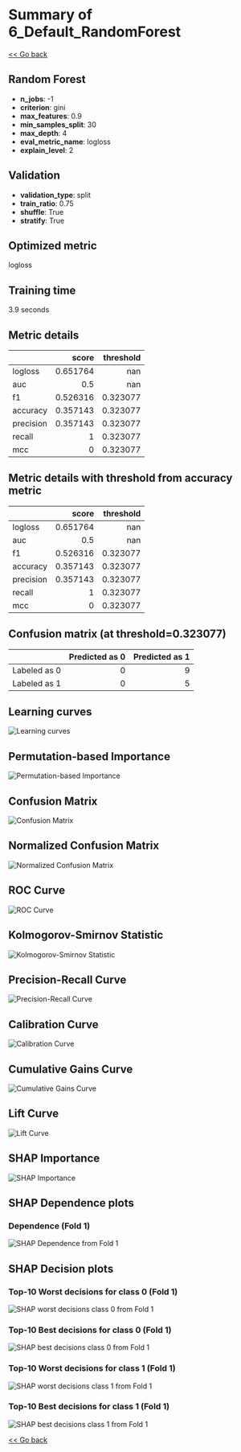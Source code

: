 # Summary of 6_Default_RandomForest

[<< Go back](../README.md)


## Random Forest
- **n_jobs**: -1
- **criterion**: gini
- **max_features**: 0.9
- **min_samples_split**: 30
- **max_depth**: 4
- **eval_metric_name**: logloss
- **explain_level**: 2

## Validation
 - **validation_type**: split
 - **train_ratio**: 0.75
 - **shuffle**: True
 - **stratify**: True

## Optimized metric
logloss

## Training time

3.9 seconds

## Metric details
|           |    score |   threshold |
|:----------|---------:|------------:|
| logloss   | 0.651764 |  nan        |
| auc       | 0.5      |  nan        |
| f1        | 0.526316 |    0.323077 |
| accuracy  | 0.357143 |    0.323077 |
| precision | 0.357143 |    0.323077 |
| recall    | 1        |    0.323077 |
| mcc       | 0        |    0.323077 |


## Metric details with threshold from accuracy metric
|           |    score |   threshold |
|:----------|---------:|------------:|
| logloss   | 0.651764 |  nan        |
| auc       | 0.5      |  nan        |
| f1        | 0.526316 |    0.323077 |
| accuracy  | 0.357143 |    0.323077 |
| precision | 0.357143 |    0.323077 |
| recall    | 1        |    0.323077 |
| mcc       | 0        |    0.323077 |


## Confusion matrix (at threshold=0.323077)
|              |   Predicted as 0 |   Predicted as 1 |
|:-------------|-----------------:|-----------------:|
| Labeled as 0 |                0 |                9 |
| Labeled as 1 |                0 |                5 |

## Learning curves
![Learning curves](learning_curves.png)

## Permutation-based Importance
![Permutation-based Importance](permutation_importance.png)
## Confusion Matrix

![Confusion Matrix](confusion_matrix.png)


## Normalized Confusion Matrix

![Normalized Confusion Matrix](confusion_matrix_normalized.png)


## ROC Curve

![ROC Curve](roc_curve.png)


## Kolmogorov-Smirnov Statistic

![Kolmogorov-Smirnov Statistic](ks_statistic.png)


## Precision-Recall Curve

![Precision-Recall Curve](precision_recall_curve.png)


## Calibration Curve

![Calibration Curve](calibration_curve_curve.png)


## Cumulative Gains Curve

![Cumulative Gains Curve](cumulative_gains_curve.png)


## Lift Curve

![Lift Curve](lift_curve.png)



## SHAP Importance
![SHAP Importance](shap_importance.png)

## SHAP Dependence plots

### Dependence (Fold 1)
![SHAP Dependence from Fold 1](learner_fold_0_shap_dependence.png)

## SHAP Decision plots

### Top-10 Worst decisions for class 0 (Fold 1)
![SHAP worst decisions class 0 from Fold 1](learner_fold_0_shap_class_0_worst_decisions.png)
### Top-10 Best decisions for class 0 (Fold 1)
![SHAP best decisions class 0 from Fold 1](learner_fold_0_shap_class_0_best_decisions.png)
### Top-10 Worst decisions for class 1 (Fold 1)
![SHAP worst decisions class 1 from Fold 1](learner_fold_0_shap_class_1_worst_decisions.png)
### Top-10 Best decisions for class 1 (Fold 1)
![SHAP best decisions class 1 from Fold 1](learner_fold_0_shap_class_1_best_decisions.png)

[<< Go back](../README.md)
